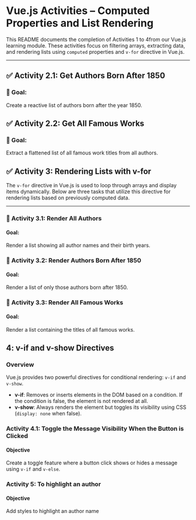 # Vue.js Activities – Computed Properties and List Rendering

This README documents the completion of Activities 1 to 4from our Vue.js learning module. These activities focus on filtering arrays, extracting data, and rendering lists using `computed` properties and `v-for` directive in Vue.js.

---

## ✅ Activity 2.1: Get Authors Born After 1850

### 🎯 Goal:

Create a reactive list of authors born after the year 1850.

## ✅ Activity 2.2: Get All Famous Works

### 🎯 Goal:

Extract a flattened list of all famous work titles from all authors.

## ✅ Activity 3: Rendering Lists with v-for

The `v-for` directive in Vue.js is used to loop through arrays and display items dynamically. Below are three tasks that utilize this directive for rendering lists based on previously computed data.

---

### 🔁 Activity 3.1: Render All Authors

#### Goal:

Render a list showing all author names and their birth years.

### 🔁 Activity 3.2: Render Authors Born After 1850

#### Goal:

Render a list of only those authors born after 1850.

### 🔁 Activity 3.3: Render All Famous Works

#### Goal:

Render a list containing the titles of all famous works.

## 4: v-if and v-show Directives

### Overview

Vue.js provides two powerful directives for conditional rendering: `v-if` and `v-show`.

- **v-if**: Removes or inserts elements in the DOM based on a condition. If the condition is false, the element is not rendered at all.
- **v-show**: Always renders the element but toggles its visibility using CSS (`display: none` when false).

### Activity 4.1: Toggle the Message Visibility When the Button is Clicked

#### Objective

Create a toggle feature where a button click shows or hides a message using `v-if` and `v-else`.


### Activity 5: To highlight an author

#### Objective

Add styles to highlight an author name
